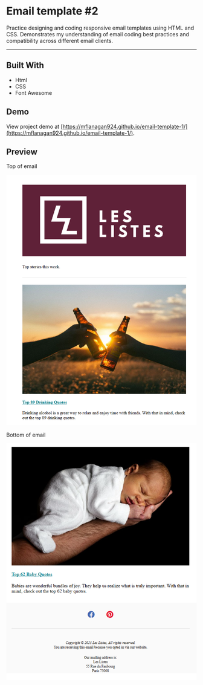# Email template #2
Practice designing and coding responsive email templates using HTML and CSS. Demonstrates my understanding of email coding best practices and compatibility across different email clients.

---

## Built With
* Html
* CSS
* Font Awesome

## Demo

View project demo at [https://mflanagan924.github.io/email-template-1/](https://mflanagan924.github.io/email-template-1/).

## Preview

Top of email

<img src="img/preview 2.PNG"></img>

Bottom of email

<img src="img/preview 3.PNG"></img>

